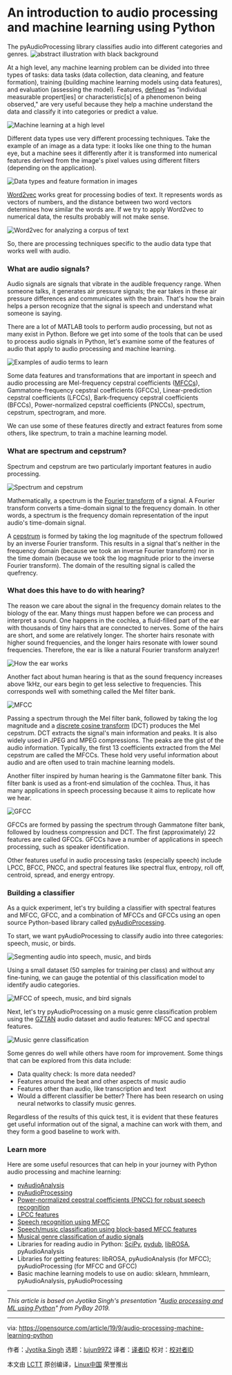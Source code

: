 [#]: collector: (lujun9972)
[#]: translator: ( )
[#]: reviewer: ( )
[#]: publisher: ( )
[#]: url: ( )
[#]: subject: (An introduction to audio processing and machine learning using Python)
[#]: via: (https://opensource.com/article/19/9/audio-processing-machine-learning-python)
[#]: author: (Jyotika Singh https://opensource.com/users/jyotika-singhhttps://opensource.com/users/jroakeshttps://opensource.com/users/don-watkinshttps://opensource.com/users/clhermansenhttps://opensource.com/users/greg-p)

An introduction to audio processing and machine learning using Python
======
The pyAudioProcessing library classifies audio into different categories
and genres.
![abstract illustration with black background][1]

At a high level, any machine learning problem can be divided into three types of tasks: data tasks (data collection, data cleaning, and feature formation), training (building machine learning models using data features), and evaluation (assessing the model). Features, [defined][2] as "individual measurable propert[ies] or characteristic[s] of a phenomenon being observed," are very useful because they help a machine understand the data and classify it into categories or predict a value.

![Machine learning at a high level][3]

Different data types use very different processing techniques. Take the example of an image as a data type: it looks like one thing to the human eye, but a machine sees it differently after it is transformed into numerical features derived from the image's pixel values using different filters (depending on the application).

![Data types and feature formation in images][4]

[Word2vec][5] works great for processing bodies of text. It represents words as vectors of numbers, and the distance between two word vectors determines how similar the words are. If we try to apply Word2vec to numerical data, the results probably will not make sense.

![Word2vec for analyzing a corpus of text][6]

So, there are processing techniques specific to the audio data type that works well with audio.

### What are audio signals?

Audio signals are signals that vibrate in the audible frequency range. When someone talks, it generates air pressure signals; the ear takes in these air pressure differences and communicates with the brain. That's how the brain helps a person recognize that the signal is speech and understand what someone is saying.

There are a lot of MATLAB tools to perform audio processing, but not as many exist in Python. Before we get into some of the tools that can be used to process audio signals in Python, let's examine some of the features of audio that apply to audio processing and machine learning.

![Examples of audio terms to learn][7]

Some data features and transformations that are important in speech and audio processing are Mel-frequency cepstral coefficients ([MFCCs][8]), Gammatone-frequency cepstral coefficients (GFCCs), Linear-prediction cepstral coefficients (LFCCs), Bark-frequency cepstral coefficients (BFCCs), Power-normalized cepstral coefficients (PNCCs), spectrum, cepstrum, spectrogram, and more.

We can use some of these features directly and extract features from some others, like spectrum, to train a machine learning model.

### What are spectrum and cepstrum?

Spectrum and cepstrum are two particularly important features in audio processing.

![Spectrum and cepstrum][9]

Mathematically, a spectrum is the [Fourier transform][10] of a signal. A Fourier transform converts a time-domain signal to the frequency domain. In other words, a spectrum is the frequency domain representation of the input audio's time-domain signal.

A [cepstrum][11] is formed by taking the log magnitude of the spectrum followed by an inverse Fourier transform. This results in a signal that's neither in the frequency domain (because we took an inverse Fourier transform) nor in the time domain (because we took the log magnitude prior to the inverse Fourier transform). The domain of the resulting signal is called the quefrency.

### What does this have to do with hearing?

The reason we care about the signal in the frequency domain relates to the biology of the ear. Many things must happen before we can process and interpret a sound. One happens in the cochlea, a fluid-filled part of the ear with thousands of tiny hairs that are connected to nerves. Some of the hairs are short, and some are relatively longer. The shorter hairs resonate with higher sound frequencies, and the longer hairs resonate with lower sound frequencies. Therefore, the ear is like a natural Fourier transform analyzer!

![How the ear works][12]

Another fact about human hearing is that as the sound frequency increases above 1kHz, our ears begin to get less selective to frequencies. This corresponds well with something called the Mel filter bank.

![MFCC][13]

Passing a spectrum through the Mel filter bank, followed by taking the log magnitude and a [discrete cosine transform][14] (DCT) produces the Mel cepstrum. DCT extracts the signal's main information and peaks. It is also widely used in JPEG and MPEG compressions. The peaks are the gist of the audio information. Typically, the first 13 coefficients extracted from the Mel cepstrum are called the MFCCs. These hold very useful information about audio and are often used to train machine learning models.

Another filter inspired by human hearing is the Gammatone filter bank. This filter bank is used as a front-end simulation of the cochlea. Thus, it has many applications in speech processing because it aims to replicate how we hear.

![GFCC][15]

GFCCs are formed by passing the spectrum through Gammatone filter bank, followed by loudness compression and DCT. The first (approximately) 22 features are called GFCCs. GFCCs have a number of applications in speech processing, such as speaker identification.

Other features useful in audio processing tasks (especially speech) include LPCC, BFCC, PNCC, and spectral features like spectral flux, entropy, roll off, centroid, spread, and energy entropy.

### Building a classifier

As a quick experiment, let's try building a classifier with spectral features and MFCC, GFCC, and a combination of MFCCs and GFCCs using an open source Python-based library called [pyAudioProcessing][16].

To start, we want pyAudioProcessing to classify audio into three categories: speech, music, or birds.

![Segmenting audio into speech, music, and birds][17]

Using a small dataset (50 samples for training per class) and without any fine-tuning, we can gauge the potential of this classification model to identify audio categories.

![MFCC of speech, music, and bird signals][18]

Next, let's try pyAudioProcessing on a music genre classification problem using the [GZTAN][19] audio dataset and audio features: MFCC and spectral features.

![Music genre classification][20]

Some genres do well while others have room for improvement. Some things that can be explored from this data include:

  * Data quality check: Is more data needed?
  * Features around the beat and other aspects of music audio
  * Features other than audio, like transcription and text
  * Would a different classifier be better? There has been research on using neural networks to classify music genres.



Regardless of the results of this quick test, it is evident that these features get useful information out of the signal, a machine can work with them, and they form a good baseline to work with.

### Learn more

Here are some useful resources that can help in your journey with Python audio processing and machine learning:

  * [pyAudioAnalysis][21]
  * [pyAudioProcessing][16]
  * [Power-normalized cepstral coefficients (PNCC) for robust speech recognition][22]
  * [LPCC features][23]
  * [Speech recognition using MFCC][24]
  * [Speech/music classification using block-based MFCC features][25]
  * [Musical genre classification of audio signals][26]
  * Libraries for reading audio in Python: [SciPy][27], [pydub][28], [libROSA][29], pyAudioAnalysis
  * Libraries for getting features: libROSA, pyAudioAnalysis (for MFCC); pyAudioProcessing (for MFCC and GFCC)
  * Basic machine learning models to use on audio: sklearn, hmmlearn, pyAudioAnalysis, pyAudioProcessing



* * *

_This article is based on Jyotika Singh's presentation "[Audio processing and ML using Python][30]" from PyBay 2019._

--------------------------------------------------------------------------------

via: https://opensource.com/article/19/9/audio-processing-machine-learning-python

作者：[Jyotika Singh][a]
选题：[lujun9972][b]
译者：[译者ID](https://github.com/译者ID)
校对：[校对者ID](https://github.com/校对者ID)

本文由 [LCTT](https://github.com/LCTT/TranslateProject) 原创编译，[Linux中国](https://linux.cn/) 荣誉推出

[a]: https://opensource.com/users/jyotika-singhhttps://opensource.com/users/jroakeshttps://opensource.com/users/don-watkinshttps://opensource.com/users/clhermansenhttps://opensource.com/users/greg-p
[b]: https://github.com/lujun9972
[1]: https://opensource.com/sites/default/files/styles/image-full-size/public/lead-images/FeedbackLoop.png?itok=l7Sa9fHt (abstract illustration with black background)
[2]: https://en.wikipedia.org/wiki/Feature_(machine_learning)
[3]: https://opensource.com/sites/default/files/uploads/audioprocessing-ml_1.png (Machine learning at a high level)
[4]: https://opensource.com/sites/default/files/uploads/audioprocessing-ml_1a.png (Data types and feature formation in images)
[5]: https://en.wikipedia.org/wiki/Word2vec
[6]: https://opensource.com/sites/default/files/uploads/audioprocessing-ml_2b.png (Word2vec for analyzing a corpus of text)
[7]: https://opensource.com/sites/default/files/uploads/audioprocessing-ml_4.png (Examples of audio terms to learn)
[8]: https://en.wikipedia.org/wiki/Mel-frequency_cepstrum
[9]: https://opensource.com/sites/default/files/uploads/audioprocessing-ml_5.png (Spectrum and cepstrum)
[10]: https://en.wikipedia.org/wiki/Fourier_transform
[11]: https://en.wikipedia.org/wiki/Cepstrum
[12]: https://opensource.com/sites/default/files/uploads/audioprocessing-ml_6.png (How the ear works)
[13]: https://opensource.com/sites/default/files/uploads/audioprocessing-ml_7.png (MFCC)
[14]: https://en.wikipedia.org/wiki/Discrete_cosine_transform
[15]: https://opensource.com/sites/default/files/uploads/audioprocessing-ml_8.png (GFCC)
[16]: https://github.com/jsingh811/pyAudioProcessing
[17]: https://opensource.com/sites/default/files/uploads/audioprocessing-ml_10.png (Segmenting audio into speech, music, and birds)
[18]: https://opensource.com/sites/default/files/uploads/audioprocessing-ml_11.png (MFCC of speech, music, and bird signals)
[19]: http://marsyas.info/downloads/datasets.html
[20]: https://opensource.com/sites/default/files/uploads/audioprocessing-ml_12.png (Music genre classification)
[21]: https://github.com/tyiannak/pyAudioAnalysis
[22]: http://www.cs.cmu.edu/~robust/Papers/OnlinePNCC_V25.pdf
[23]: https://link.springer.com/content/pdf/bbm%3A978-3-319-17163-0%2F1.pdf
[24]: https://pdfs.semanticscholar.org/3439/454a00ef811b3a244f2b0ce770e80f7bc3b6.pdf
[25]: https://pdfs.semanticscholar.org/031b/84fb7ae3fae3fe51a0a40aed4a0dcb55a8e3.pdf
[26]: https://pdfs.semanticscholar.org/4ccb/0d37c69200dc63d1f757eafb36ef4853c178.pdf
[27]: https://www.scipy.org/
[28]: https://github.com/jiaaro/pydub
[29]: https://librosa.github.io/librosa/
[30]: https://pybay.com/speaker/jyotika-singh/
